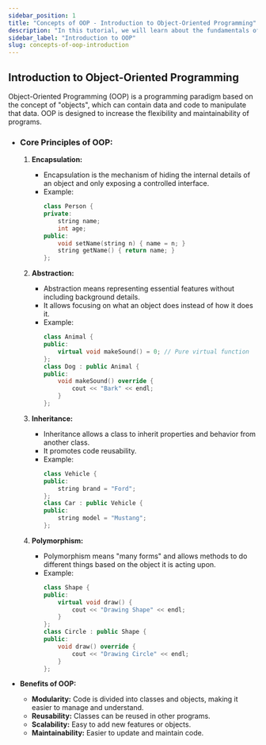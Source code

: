 ```yaml
---
sidebar_position: 1
title: "Concepts of OOP - Introduction to Object-Oriented Programming"
description: "In this tutorial, we will learn about the fundamentals of Object-Oriented Programming (OOP), including its core principles and benefits."
sidebar_label: "Introduction to OOP"
slug: concepts-of-oop-introduction
---
```


## Introduction to Object-Oriented Programming

Object-Oriented Programming (OOP) is a programming paradigm based on the concept of "objects", which can contain data and code to manipulate that data. OOP is designed to increase the flexibility and maintainability of programs.

- ### **Core Principles of OOP:**
  1. **Encapsulation:**
     - Encapsulation is the mechanism of hiding the internal details of an object and only exposing a controlled interface.
     - Example:
       ```cpp
       class Person {
       private:
           string name;
           int age;
       public:
           void setName(string n) { name = n; }
           string getName() { return name; }
       };
       ```

  2. **Abstraction:**
     - Abstraction means representing essential features without including background details.
     - It allows focusing on what an object does instead of how it does it.
     - Example:
       ```cpp
       class Animal {
       public:
           virtual void makeSound() = 0; // Pure virtual function
       };
       class Dog : public Animal {
       public:
           void makeSound() override {
               cout << "Bark" << endl;
           }
       };
       ```

  3. **Inheritance:**
     - Inheritance allows a class to inherit properties and behavior from another class.
     - It promotes code reusability.
     - Example:
       ```cpp
       class Vehicle {
       public:
           string brand = "Ford";
       };
       class Car : public Vehicle {
       public:
           string model = "Mustang";
       };
       ```

  4. **Polymorphism:**
     - Polymorphism means "many forms" and allows methods to do different things based on the object it is acting upon.
     - Example:
       ```cpp
       class Shape {
       public:
           virtual void draw() {
               cout << "Drawing Shape" << endl;
           }
       };
       class Circle : public Shape {
       public:
           void draw() override {
               cout << "Drawing Circle" << endl;
           }
       };
       ```

- **Benefits of OOP:**
  - **Modularity:** Code is divided into classes and objects, making it easier to manage and understand.
  - **Reusability:** Classes can be reused in other programs.
  - **Scalability:** Easy to add new features or objects.
  - **Maintainability:** Easier to update and maintain code.